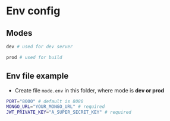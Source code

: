 # Env config
## Modes
```bash
dev # used for dev server
```
```bash
prod # used for build
```

## Env file example
- Create file `mode.env` in this folder, where mode is **dev or prod**
```bash
PORT="8000" # default is 8080
MONGO_URL="YOUR_MONGO_URL" # required
JWT_PRIVATE_KEY="A_SUPER_SECRET_KEY" # required
```